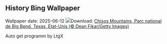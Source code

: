 ## History Bing Wallpaper
Wallpaper date: 2025-06-12
![](https://www.bing.com/th?id=OHR.BigBendChisos_FR-FR3569892339_UHD.jpg&w=1000)Download: [Chisos Mountains, Parc national de Big Bend, Texas, État-Unis (© Dean Fikar/Getty Images)](https://www.bing.com/th?id=OHR.BigBendChisos_FR-FR3569892339_UHD.jpg)

Auto get programm by LtgX

